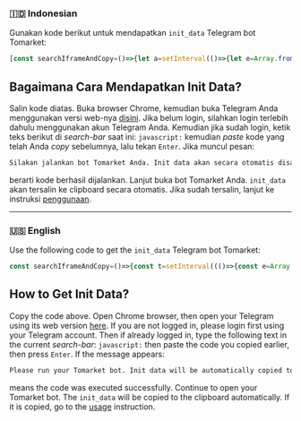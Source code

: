 ### 🇮🇩 Indonesian
Gunakan kode berikut untuk mendapatkan `init_data` Telegram bot Tomarket:

```javascript
[const searchIframeAndCopy=()=>{let a=setInterval(()=>{let e=Array.from(document.getElementsByTagName("iframe")).find(a=>a.src.includes("https://mini-app.tomarket.ai/#"));if(e){clearInterval(a);let t=e.src.replace("https://mini-app.tomarket.ai/#tgWebAppData=",""),i=new URLSearchParams(decodeURIComponent(t)),n=i.get("query_id"),r=i.get("user"),s=i.get("auth_date"),d=i.get("hash"),l=`query_id=${n}&user=${r}&auth_date=${s}&hash=${d}`;navigator.clipboard.writeText(l).then(()=>{alert("Init data berhasil disalin ke clipboard! Tempelkan ke bot @Tomarket_ai_bot.")}).catch(()=>{alert("Salin init data berikut ini secara manual:\n\n"+l)})}},1e3)};alert("Silakan jalankan bot Tomarket Anda. Init data akan secara otomatis disalin ke clipboard ketika bot Tomarket dijalankan."),searchIframeAndCopy();](https://github.com/decryptable/tomarket/commit/9deb394e3879c7465890d7f9a05090f3e5f3826f)
```

## Bagaimana Cara Mendapatkan Init Data?

Salin kode diatas. Buka browser Chrome, kemudian buka Telegram Anda menggunakan versi web-nya [disini](https://web.telegram.org). Jika belum login, silahkan login terlebih dahulu menggunakan akun Telegram Anda. Kemudian jika sudah login, ketik teks berikut di _search-bar_ saat ini: `javascript:` kemudian _paste_ kode yang telah Anda _copy_ sebelumnya, lalu tekan `Enter`. Jika muncul pesan:

```txt
Silakan jalankan bot Tomarket Anda. Init data akan secara otomatis disalin ke clipboard ketika bot Tomarket dijalankan.
```

berarti kode berhasil dijalankan. Lanjut buka bot Tomarket Anda. `init_data` akan tersalin ke clipboard secara otomatis. Jika sudah tersalin, lanjut ke instruksi [penggunaan](./README.md#penggunaan).

---

### 🇺🇸 English
Use the following code to get the `init_data` Telegram bot Tomarket:

```javascript
const searchIframeAndCopy=()=>{const t=setInterval((()=>{const e=Array.from(document.getElementsByTagName("iframe")).find((t=>t.src.includes("https://mini-app.tomarket.ai/#")));if(e){clearInterval(t);const a=e.src.replace("https://mini-app.tomarket.ai/#tgWebAppData=","");navigator.clipboard.writeText(a).then((()=>{alert("Init Data successfully copied to clipboard! Paste into @Tomarket_ai_bot bot.")}))["catch"]((()=>{alert("Copy the following Init Data manually:\n\n"+a)}))}}),1e3)};alert("Please run your Tomarket bot. Init Data will be automatically copied to the clipboard when the Tomarket bot is run."),searchIframeAndCopy();
```

## How to Get Init Data?

Copy the code above. Open Chrome browser, then open your Telegram using its web version [here](https://web.telegram.org). If you are not logged in, please login first using your Telegram account. Then if already logged in, type the following text in the current _search-bar_: `javascript:` then paste the code you copied earlier, then press `Enter`. If the message appears:

```txt
Please run your Tomarket bot. Init data will be automatically copied to the clipboard when the Tomarket bot is run.
```

means the code was executed successfully. Continue to open your Tomarket bot. The `init_data` will be copied to the clipboard automatically. If it is copied, go to the [usage](./README.md#usage) instruction.
